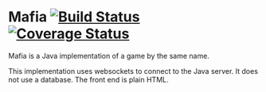 # Mafia [![Build Status](https://travis-ci.org/team142/mafia.svg?branch=master)](https://travis-ci.org/team142/mafia) [![Coverage Status](https://coveralls.io/repos/github/team142/mafia/badge.svg?branch=master)](https://coveralls.io/github/team142/mafia?branch=master)

Mafia is a Java implementation of a game by the same name.

This implementation uses websockets to connect to the Java server. It does not use a database. The front end is plain HTML.
